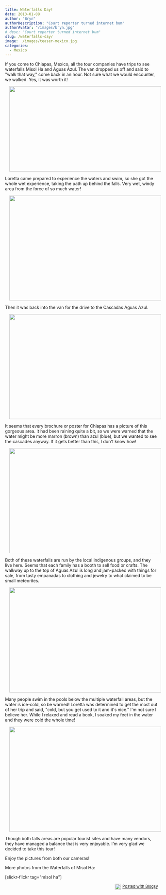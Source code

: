 ```yaml
---
title: Waterfalls Day!
date: 2013-01-08
author: "Bryn"
authorDescription: "Court reporter turned internet bum"
authorAvatar: "/images/bryn.jpg"
# desc: "Court reporter turned internet bum"
slug: /waterfalls-day/
image:  /images/teaser-mexico.jpg
categories:
  - Mexico
---
```

If you come to Chiapas, Mexico, all the tour companies have trips to see waterfalls Misol Ha and Aguas Azul. The van dropped us off and said to "walk that way," come back in an hour. Not sure what we would encounter, we walked. Yes, it was worth it!

<div class="separator" style="clear: both; text-align: center;">
  <a style="margin-left: 1em; margin-right: 1em;" href="https://www.flickr.com/photos/48315294@N00/8318194354/in/set-72157632361522067" target="_blank"><img id="blogsy-1357145420176.0032" class="aligncenter" src="https://farm9.staticflickr.com/8075/8318194354_f2de0f3ab8.jpg" alt="" width="500" height="281" /></a>
</div>

Loretta came prepared to experience the waters and swim, so she got the whole wet experience, taking the path up behind the falls. Very wet, windy area from the force of so much water!

<div class="separator" style="clear: both; text-align: center;">
  <a style="margin-left: 1em; margin-right: 1em;" href="https://www.flickr.com/photos/48315294@N00/8318262572/in/set-72157632361522067" target="_blank"><img id="blogsy-1357145420218.2844" class="aligncenter" src="https://farm9.staticflickr.com/8221/8318262572_9791f71810.jpg" alt="" width="500" height="346" /></a>
</div>

Then it was back into the van for the drive to the Cascadas Aguas Azul.

<div class="separator" style="clear: both; text-align: center;">
  <a style="margin-left: 1em; margin-right: 1em;" href="https://www.flickr.com/photos/48315294@N00/8317207841/in/set-72157632361522067" target="_blank"><img id="blogsy-1357145420175.1624" class="aligncenter" src="https://farm9.staticflickr.com/8075/8317207841_ce486e8928.jpg" alt="" width="500" height="346" /></a>
</div>

It seems that every brochure or poster for Chiapas has a picture of this gorgeous area. It had been raining quite a bit, so we were warned that the water might be more marron (brown) than azul (blue), but we wanted to see the cascades anyway. If it gets better than this, I don't know how!

<div class="separator" style="clear: both; text-align: center;">
  <a style="margin-left: 1em; margin-right: 1em;" href="https://www.flickr.com/photos/48315294@N00/8318357450/in/set-72157632361522067" target="_blank"><img id="blogsy-1357145420233.9302" class="aligncenter" src="https://farm9.staticflickr.com/8224/8318357450_48242b560e.jpg" alt="" width="500" height="346" /></a>
</div>

Both of these waterfalls are run by the local indigenous groups, and they live here. Seems that each family has a booth to sell food or crafts. The walkway up to the top of Aguas Azul is long and jam-packed with things for sale, from tasty empanadas to clothing and jewelry to what claimed to be small meteorites.

<div class="separator" style="clear: both; text-align: center;">
  <a style="margin-left: 1em; margin-right: 1em;" href="https://www.flickr.com/photos/48315294@N00/8317253345/in/set-72157632361522067" target="_blank"><img id="blogsy-1357145420189.6719" class="aligncenter" src="https://farm9.staticflickr.com/8216/8317253345_4fca237e87.jpg" alt="" width="500" height="346" /></a>
</div>

<div class="separator" style="clear: both; text-align: center;">
</div>

Many people swim in the pools below the multiple waterfall areas, but the water is ice-cold, so be warned! Loretta was determined to get the most out of her trip and said, "cold, but you get used to it and it's nice." I'm not sure I believe her. While I relaxed and read a book, I soaked my feet in the water and they were cold the whole time!

<div class="separator" style="clear: both; text-align: center;">
  <a style="margin-left: 1em; margin-right: 1em;" href="https://www.flickr.com/photos/48315294@N00/8317393903/in/set-72157632361522067" target="_blank"><img id="blogsy-1357145420160.8523" class="aligncenter" src="https://farm9.staticflickr.com/8218/8317393903_a807e6f375.jpg" alt="" width="500" height="346" /></a>
</div>

Though both falls areas are popular tourist sites and have many vendors, they have managed a balance that is very enjoyable. I'm very glad we decided to take this tour!

Enjoy the pictures from both our cameras!

More photos from the Waterfalls of Misol Ha:

[slickr-flickr tag="misol ha"]

<div id="blogsy_footer" style="text-align: right; font-size: small; clear: both;">
  <a href="https://blogsyapp.com" target="_blank"><img style="vertical-align: middle; margin-right: 5px;" src="https://blogsyapp.com/images/blogsy_footer_icon.png" alt="Posted with Blogsy" width="20" height="20" />Posted with Blogsy</a>
</div>
